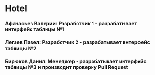 # Hotel
### Афанасьев Валерии: Разработчик 1 - разрабатывает интерфейс таблицы №1

### Легаев Павел: Разработчик 2 - разрабатывает интерфейс таблицы №2

### Бирюков Данил: Менеджер - разрабатывает интерфейс таблицы №3 и производит проверку Pull Request
